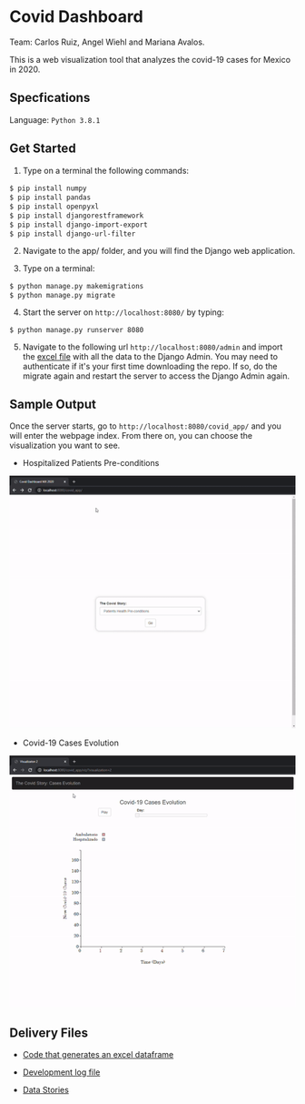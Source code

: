# Covid Dashboard

Team: Carlos Ruiz, Angel Wiehl and Mariana Avalos.

This is a web visualization tool that analyzes the covid-19 cases for Mexico in 2020.

## Specfications

Language: `Python 3.8.1`

## Get Started

1. Type on a terminal the following commands:

```
$ pip install numpy
$ pip install pandas
$ pip install openpyxl
$ pip install djangorestframework
$ pip install django-import-export
$ pip install django-url-filter
```

2. Navigate to the app/ folder, and you will find the Django web application.

3. Type on a terminal:

```
$ python manage.py makemigrations
$ python manage.py migrate
```

4. Start the server on `http://localhost:8080/` by typing:

```
$ python manage.py runserver 8080
```

5. Navigate to the following url `http://localhost:8080/admin` and import the [excel file](https://github.com/the-other-mariana/covid-dashboard/blob/master/export_dataframe_prof.xlsx) with all the data to the Django Admin. You may need to authenticate if it's your first time downloading the repo. If so, do the migrate again and restart the server to access the Django Admin again.

## Sample Output

Once the server starts, go to `http://localhost:8080/covid_app/` and you will enter the webpage index. From there on, you can choose the visualization you want to see. <br />

- Hospitalized Patients Pre-conditions 

![image](https://github.com/the-other-mariana/covid-dashboard/blob/master/media/viz01-gif.gif)

- Covid-19 Cases Evolution

![image](https://github.com/the-other-mariana/covid-dashboard/blob/master/media/viz02-gif.gif)

## Delivery Files

- [Code that generates an excel dataframe](https://github.com/the-other-mariana/covid-dashboard/blob/master/covid.py)

- [Development log file](https://github.com/the-other-mariana/covid-dashboard/blob/master/DevelopmentLog.md)

- [Data Stories](https://github.com/the-other-mariana/covid-dashboard/blob/master/DataStories.md)
